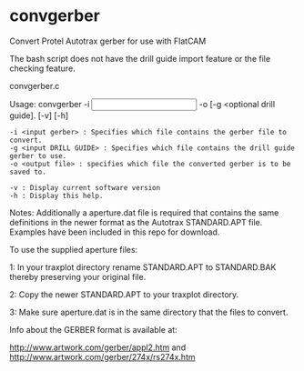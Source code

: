 # convgerber
Convert Protel Autotrax gerber for use with FlatCAM

The bash script does not have the drill guide import feature or the file checking feature.

convgerber.c

Usage: convgerber -i <input GERBER> -o <output file> [-g <optional drill guide]. [-v] [-h]

	-i <input gerber> : Specifies which file contains the gerber file to convert.
	-g <input DRILL GUIDE> : Specifies which file contains the drill guide gerber to use.
	-o <output file> : specifies which file the converted gerber is to be saved to.

	-v : Display current software version
	-h : Display this help.

Notes:
Additionally a aperture.dat file is required that contains the same definitions in the newer format as the Autotrax STANDARD.APT file. Examples have been included in this repo for download.

To use the supplied aperture files:

1: In your traxplot directory rename STANDARD.APT to STANDARD.BAK thereby preserving your original file.

2: Copy the newer STANDARD.APT to your traxplot directory.

3: Make sure aperture.dat is in the same directory that the files to convert.

Info about the GERBER format is available at:

http://www.artwork.com/gerber/appl2.htm and http://www.artwork.com/gerber/274x/rs274x.htm
